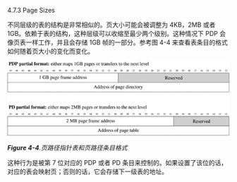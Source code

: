 4.7.3 Page Sizes

不同层级的表的结构是非常相似的。页大小可能会被调整为 4KB，2MB 或者 1GB。依赖于表的结构，这种层级可以收缩至最少两个级别。这种情况下 PDP 会像页表一样工作，并且会存储 1GB 帧的一部分。参考图 4-4 来查看表条目的格式如何随着页大小的变化而变化。

![](/assets/4-4.gif)

_**Figure 4-4**.页路径指针表和页路径条目格式_

这种行为是被第 7 位对应的 PDP 或者 PD 条目来控制的。如果设置了该位的话，对应的表会映射页；否则的话，它会存储下一级表的地址。

